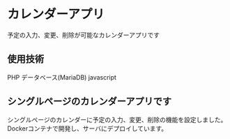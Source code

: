 # カレンダーアプリ

予定の入力、変更、削除が可能なカレンダーアプリです

## 使用技術

PHP データベース(MariaDB) javascript

## シングルページのカレンダーアプリです

シングルページのカレンダーに予定の入力、変更、削除の機能を設定しました。
Dockerコンテナで開発し、サーバにデプロイしています。

